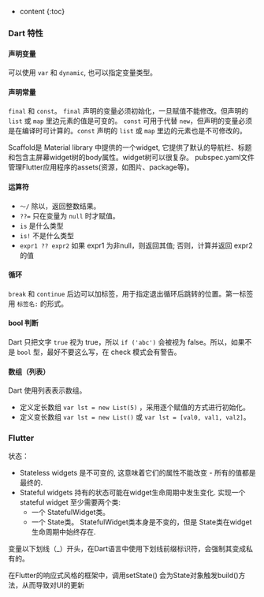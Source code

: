 ---
---

* content
{:toc}

### Dart 特性

#### 声明变量

可以使用 `var` 和 `dynamic`, 也可以指定变量类型。

#### 声明常量

`final` 和 `const`。
`final` 声明的变量必须初始化，一旦赋值不能修改。但声明的 `list` 或 `map` 里边元素的值是可变的。
`const` 可用于代替 `new`，但声明的变量必须是在编译时可计算的。`const` 声明的 `list` 或 `map` 里边的元素也是不可修改的。

Scaffold是 Material library 中提供的一个widget, 它提供了默认的导航栏、标题和包含主屏幕widget树的body属性。widget树可以很复杂。
pubspec.yaml文件管理Flutter应用程序的assets(资源，如图片、package等)。

#### 运算符

* `〜/` 除以，返回整数结果。
* `??=` 只在变量为 `null` 时才赋值。
* `is` 是什么类型
* `is!` 不是什么类型
* `expr1 ?? expr2` 如果 expr1 为非null，则返回其值; 否则，计算并返回 expr2 的值

#### 循环

`break` 和 `continue` 后边可以加标签，用于指定退出循环后跳转的位置。第一标签用 `标签名:` 的形式。

#### bool 判断

Dart 只把文字 `true` 视为 true，所以 `if ('abc')` 会被视为 false。所以，如果不是 `bool` 型，最好不要这么写，在 check 模式会有警告。

#### 数组（列表）

Dart 使用列表表示数组。
* 定义定长数组 `var lst = new List(5)` ，采用逐个赋值的方式进行初始化。
* 定义变长数组 `var lst = new List()` 或 `var lst = [val0, val1, val2]`。

### Flutter

状态：

* Stateless widgets 是不可变的, 这意味着它们的属性不能改变 - 所有的值都是最终的.
* Stateful widgets 持有的状态可能在widget生命周期中发生变化. 实现一个 stateful widget 至少需要两个类:
    * 一个 StatefulWidget类。
    * 一个 State类。 StatefulWidget类本身是不变的，但是 State类在widget生命周期中始终存在.
    
变量以下划线（_）开头，在Dart语言中使用下划线前缀标识符，会强制其变成私有的。

在Flutter的响应式风格的框架中，调用setState() 会为State对象触发build()方法，从而导致对UI的更新

